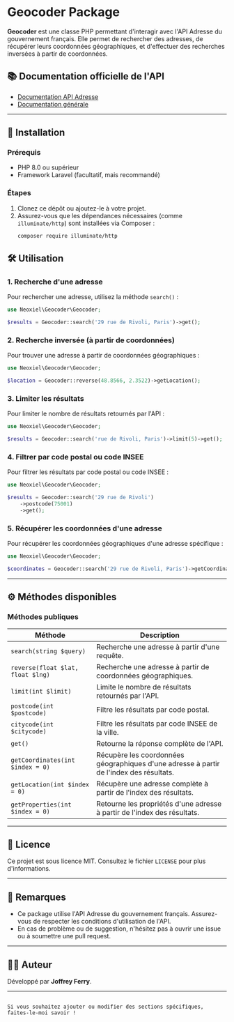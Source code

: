 # Geocoder Package

**Geocoder** est une classe PHP permettant d'interagir avec l'API Adresse du gouvernement français. Elle permet de rechercher des adresses, de récupérer leurs coordonnées géographiques, et d'effectuer des recherches inversées à partir de coordonnées.

## 📚 Documentation officielle de l'API
- [Documentation API Adresse](https://adresse.data.gouv.fr/api-doc/adresse)
- [Documentation générale](https://adresse.data.gouv.fr/api-doc)

---

## 🚀 Installation

### Prérequis
- PHP 8.0 ou supérieur
- Framework Laravel (facultatif, mais recommandé)

### Étapes
1. Clonez ce dépôt ou ajoutez-le à votre projet.
2. Assurez-vous que les dépendances nécessaires (comme `illuminate/http`) sont installées via Composer :
   ```bash
   composer require illuminate/http
   ```

## 🛠️ Utilisation

### 1. Recherche d'une adresse
Pour rechercher une adresse, utilisez la méthode `search()` :
```php
use Neoxiel\Geocoder\Geocoder;

$results = Geocoder::search('29 rue de Rivoli, Paris')->get();
```

### 2. Recherche inversée (à partir de coordonnées)
Pour trouver une adresse à partir de coordonnées géographiques :
```php
use Neoxiel\Geocoder\Geocoder;

$location = Geocoder::reverse(48.8566, 2.3522)->getLocation();
```

### 3. Limiter les résultats
Pour limiter le nombre de résultats retournés par l'API :
```php
use Neoxiel\Geocoder\Geocoder;

$results = Geocoder::search('rue de Rivoli, Paris')->limit(5)->get();
```

### 4. Filtrer par code postal ou code INSEE
Pour filtrer les résultats par code postal ou code INSEE :
```php
use Neoxiel\Geocoder\Geocoder;

$results = Geocoder::search('29 rue de Rivoli')
    ->postcode(75001)
    ->get();
```

### 5. Récupérer les coordonnées d'une adresse
Pour récupérer les coordonnées géographiques d'une adresse spécifique :
```php
use Neoxiel\Geocoder\Geocoder;

$coordinates = Geocoder::search('29 rue de Rivoli, Paris')->getCoordinates();
```

---

## ⚙️ Méthodes disponibles

### Méthodes publiques
| Méthode                  | Description                                                                                   |
|--------------------------|-----------------------------------------------------------------------------------------------|
| `search(string $query)`  | Recherche une adresse à partir d'une requête.                                                 |
| `reverse(float $lat, float $lng)` | Recherche une adresse à partir de coordonnées géographiques.                              |
| `limit(int $limit)`      | Limite le nombre de résultats retournés par l'API.                                           |
| `postcode(int $postcode)`| Filtre les résultats par code postal.                                                        |
| `citycode(int $citycode)`| Filtre les résultats par code INSEE de la ville.                                             |
| `get()`                  | Retourne la réponse complète de l'API.                                                       |
| `getCoordinates(int $index = 0)` | Récupère les coordonnées géographiques d'une adresse à partir de l'index des résultats. |
| `getLocation(int $index = 0)`    | Récupère une adresse complète à partir de l'index des résultats.                        |
| `getProperties(int $index = 0)`  | Retourne les propriétés d'une adresse à partir de l'index des résultats.                |

---

## 📄 Licence
Ce projet est sous licence MIT. Consultez le fichier `LICENSE` pour plus d'informations.

---

## 📝 Remarques
- Ce package utilise l'API Adresse du gouvernement français. Assurez-vous de respecter les conditions d'utilisation de l'API.
- En cas de problème ou de suggestion, n'hésitez pas à ouvrir une issue ou à soumettre une pull request.

---

## 👨‍💻 Auteur
Développé par **Joffrey Ferry**.

---
```

Si vous souhaitez ajouter ou modifier des sections spécifiques, faites-le-moi savoir !   